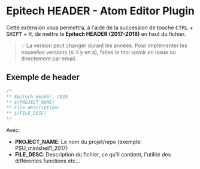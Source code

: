 # Epitech HEADER - Atom Editor Plugin

Cette extension vous permettra, à l'aide de la succession de touche <kbd>CTRL</kbd> + <kbd>SHIFT</kbd> + <kbd>H</kbd>,
de mettre le **Epitech HEADER (2017-2018)** en haut du fichier.

> :bulb: La version peut changer durant les années.
> Pour implémenter les nouvelles versions (si il y en a), faites le moi savoir en issue ou directement par email.

## Exemple de header

```c
/*
** Epitech Header, 2018
** $(PROJECT_NAME)
** File description:
** $(FILE_DESC)
*/
```

Avec:
  - **PROJECT_NAME**: Le nom du projet/repo (exemple: PSU_minishell1_2017)
  - **FILE_DESC**: Description du fichier, ce qu'il contient, l'utilité des différentes functions etc...
